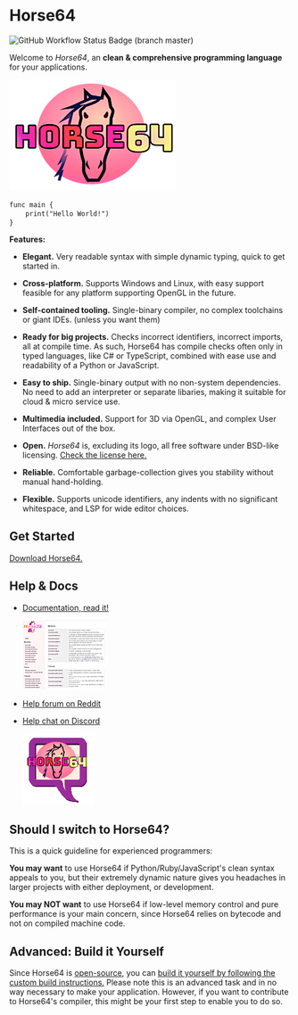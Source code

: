 
Horse64
=======

![GitHub Workflow Status Badge (branch master)](https://img.shields.io/github/workflow/status/horse64/horse64/Basic%20build%20and%20test/master?label=build%20and%20tests&style=flat-square)

Welcome to *Horse64*, an **clean & comprehensive programming
language** for your applications.

[![logo](misc/logo-readme.png)](https://horse64.org)

```
func main {
    print("Hello World!")
}
```

**Features:**

- **Elegant.** Very readable syntax with simple dynamic typing,
  quick to get started in.

- **Cross-platform.** Supports Windows and Linux, with easy support
  feasible for any platform supporting OpenGL in the future.

- **Self-contained tooling.** Single-binary compiler, no complex
  toolchains or giant IDEs. (unless you want them)

- **Ready for big projects.** Checks incorrect identifiers,
  incorrect imports, all at compile time.
  As such, Horse64 has compile checks often only in
  typed languages, like C# or TypeScript,
  combined with ease use and readability of a Python or
  JavaScript.

- **Easy to ship.** Single-binary output with no non-system dependencies.
  No need to add an interpreter or separate libaries, making it
  suitable for cloud & micro service use.

- **Multimedia included.** Support for 3D via OpenGL, and
  complex User Interfaces out of the box.

- **Open.** *Horse64* is, excluding its logo, all free software
  under BSD-like licensing. [Check the license here.](LICENSE.md)

- **Reliable.** Comfortable garbage-collection gives you
  stability without manual hand-holding.

- **Flexible.** Supports unicode identifiers, any indents
  with no significant whitespace, and LSP for wide editor choices.

Get Started
-----------

[Download Horse64.](https://horse64.org/download)


Help & Docs
-----------

* [Documentation, read it!](https://horse64.org/docs)

  [![docs screenshot](misc/README_image_docs.png)](
    https://horse64.org/docs
  )

* [Help forum on Reddit](https://reddit.com/r/Horse64)

* [Help chat on Discord](https://discord.gg/pevKEKY)

  [![chat icon](misc/logo_README_chat.png)](https://discord.gg/pevKEKY)


Should I switch to Horse64?
---------------------------

This is a quick guideline for experienced programmers:

**You may want** to use Horse64 if Python/Ruby/JavaScript's clean
syntax appeals to you, but their extremely dynamic nature gives you
headaches in larger projects with either deployment, or development.

**You may NOT want** to use Horse64 if low-level memory control and
pure performance is your main concern, since Horse64 relies on bytecode
and not on compiled machine code.


Advanced: Build it Yourself
---------------------------

Since Horse64 is [open-source](LICENSE.md), you can
[build it yourself by following the custom build instructions.](
https://horse64.org/INVALID-LINK-FIXME)
Please note this is an advanced task and in no way necessary to
make your application.
However, if you want to contribute to Horse64's compiler,
this might be your first step to enable you to do so.
